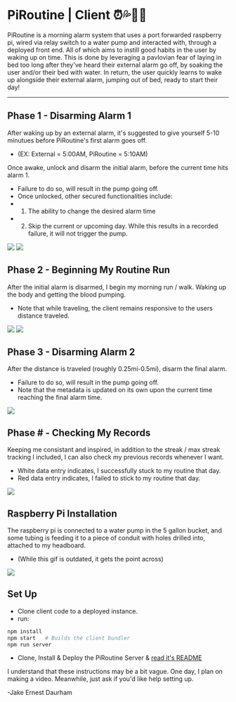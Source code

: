 # PiRoutine | Client ⏰💦🏃‍♂️
PiRoutine is a morning alarm system that uses a port forwarded raspberry pi, wired via relay switch to a water pump and interacted with, through a deployed front end. All of which aims to instill good habits in the user by waking up on time. This is done by leveraging a pavlovian fear of laying in bed too long after they've heard their external alarm go off, by soaking the user and/or their bed with water. In return, the user quickly learns to wake up alongside their external alarm, jumping out of bed, ready to start their day!


---
## Phase 1 - Disarming Alarm 1
After waking up by an external alarm, it's suggested to give yourself 5-10 minutues before PiRoutine's first alarm goes off. 
- (EX: External = 5:00AM, PiRoutine = 5:10AM)

Once awake, unlock and disarm the initial alarm, before the current time hits alarm 1. 
- Failure to do so, will result in the pump going off.
- Once unlocked, other secured functionalities include: 
- 1. The ability to change the desired alarm time
- 2. Skip the current or upcoming day. While this results in a recorded failure, it will not trigger the pump.

![](https://media.giphy.com/media/nf0ISX16TTOGgOZEtK/giphy.gif)
![](https://media.giphy.com/media/rTDwskhKtKKgtJgjgK/giphy.gif)
## Phase 2 - Beginning My Routine Run
After the initial alarm is disarmed, I begin my morning run / walk. Waking up the body and getting the blood pumping.
- Note that while traveling, the client remains responsive to the users distance traveled. 

![](https://media.giphy.com/media/bu7f1pVmXjfIxsCIvN/giphy.gif)
![](https://media.giphy.com/media/JpCnppJj1nx25lgt79/giphy.gif)
## Phase 3 - Disarming Alarm 2
After the distance is traveled (roughly 0.25mi-0.5mi), disarm the final alarm. 
- Failure to do so, will result in the pump going off. 
- Note that the metadata is updated on its own upon the current time reaching the final alarm time.

![](https://media.giphy.com/media/3ZEJjQsOq5FoqUi98H/giphy.gif)
## Phase # - Checking My Records
Keeping me consistant and inspired, in addition to the streak / max streak tracking I included, I can also check my previous records whenever I want.
- White data entry indicates, I successfully stuck to my routine that day.
- Red data entry indicates, I failed to stick to my routine that day.

![](https://media.giphy.com/media/Vx0uMBsm3K6pU9FqBT/giphy.gif)
## Raspberry Pi Installation
The raspberry pi is connected to a water pump in the 5 gallon bucket, and some tubing is feeding it to a piece of conduit with holes drilled into, attached to my headboard. 
- (While this gif is outdated, it gets the point across)

![](https://media.giphy.com/media/BOUoNFCUU2GLJcLk6I/giphy-downsized.gif)

## Set Up
- Clone client code to a deployed instance.
- run: 
``` sh
npm install
npm start   # Builds the client bundler
npm run server
```
- Clone, Install & Deploy the PiRoutine Server & [read it's README](https://github.com/daurham/PiRoutine-Pi-Server)

I understand that these instructions may be a bit vague. One day, I plan on making a video. Meanwhile, just ask if you'd like help setting up. 

-Jake Ernest Daurham
